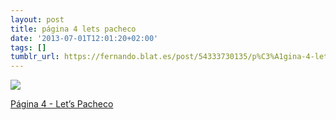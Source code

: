 ```yaml
---
layout: post
title: página 4 lets pacheco
date: '2013-07-01T12:01:20+02:00'
tags: []
tumblr_url: https://fernando.blat.es/post/54333730135/p%C3%A1gina-4-lets-pacheco
---
```

 ![](/tumblr_files/tumblr_mp9568vxPH1qz4y16o1_1280.jpg)  

[Página 4 - Let’s Pacheco](http://flic.kr/p/ef4Y5g)
